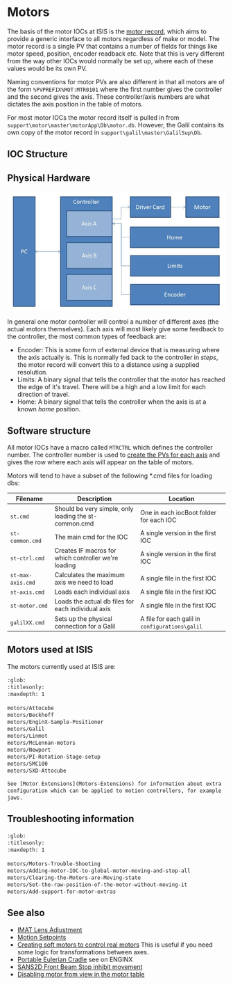 # Motors

The basis of the motor IOCs at ISIS is the [motor record](https://www3.aps.anl.gov/bcda/synApps/motor/index.html), which aims to provide a generic interface to all motors regardless of make or model. The motor record is a single PV that contains a number of fields for things like motor speed, position, encoder readback etc. Note that this is very different from the way other IOCs would normally be set up, where each of these values would be its own PV. 

Naming conventions for motor PVs are also different in that all motors are of the form `%PVPREFIX%MOT:MTR0101` where the first number gives the controller and the second gives the axis. These controller/axis numbers are what dictates the axis position in the table of motors.

For most motor IOCs the motor record itself is pulled in from `support\motor\master\motorApp\Db\motor.db`. However, the Galil contains its own copy of the motor record in `support\galil\master\GalilSup\Db`.

## IOC Structure

## Physical Hardware

![Physical hardware](motor_hardware_structure.JPG)

In general one motor controller will control a number of different axes (the actual motors themselves). Each axis will most likely give some feedback to the controller, the most common types of feedback are:
* Encoder: This is some form of external device that is measuring where the axis actually is. This is normally fed back to the controller in _steps_, the motor record will convert this to a distance using a supplied resolution.
* Limits: A binary signal that tells the controller that the motor has reached the edge of it's travel. There will be a high and a low limit for each direction of travel.
* Home: A binary signal that tells the controller when the axis is at a known _home_ position.

## Software structure

All motor IOCs have a macro called `MTRCTRL` which defines the controller number. The controller number is used to [create the PVs for each axis](/iocs/conventions/PV-Naming) and gives the row where each axis will appear on the table of motors. 

Motors will tend to have a subset of the following *.cmd files for loading dbs:

| Filename | Description | Location |
| --- | --- | --- |
| `st.cmd` | Should be very simple, only loading the st-common.cmd | One in each iocBoot folder for each IOC |
| `st-common.cmd` | The main cmd for the IOC | A single version in the first IOC |
| `st-ctrl.cmd` | Creates IF macros for which controller we're loading | A single version in the first IOC |
| `st-max-axis.cmd` | Calculates the maximum axis we need to load | A single file in the first IOC |
| `st-axis.cmd` | Loads each individual axis | A single file in the first IOC |
| `st-motor.cmd` | Loads the actual db files for each individual axis | A single file in the first IOC |
| `galilXX.cmd` | Sets up the physical connection for a Galil | A file for each galil in `configurations\galil` |

## Motors used at ISIS

The motors currently used at ISIS are:

```{toctree}
:glob:
:titlesonly:
:maxdepth: 1

motors/Attocube
motors/Beckhoff
motors/EnginX-Sample-Positioner
motors/Galil
motors/Linmot
motors/McLennan-motors
motors/Newport
motors/PI-Rotation-Stage-setup
motors/SMC100
motors/SXD-Attocube
```

```{seealso}
See [Motor Extensions](Motors-Extensions) for information about extra configuration which can be applied to motion controllers, for example jaws.
```

## Troubleshooting information

```{toctree}
:glob:
:titlesonly:
:maxdepth: 1

motors/Motors-Trouble-Shooting
motors/Adding-motor-IOC-to-global-motor-moving-and-stop-all
motors/Clearing-the-Motors-are-Moving-state
motors/Set-the-raw-position-of-the-motor-without-moving-it
motors/Add-support-for-motor-extras
```

## See also

* [IMAT Lens Adjustment](motor_extensions/IMAT-Lens-Adjustment)
* [Motion Setpoints](motor_extensions/Motion-Set-points)
* [Creating soft motors to control real motors](motor_extensions/Creating-soft-motors-to-control-real-motors) This is useful if you need some logic for transformations between axes.
* [Portable Eulerian Cradle](motor_extensions/Portable-Eulerian-Cradle) see on ENGINX
* [SANS2D Front Beam Stop inhibit movement](motor_extensions/SANS2D-Front-Beam-Stop-inhibit-movement)
* [Disabling motor from view in the motor table](/iocs/testing/Disable-records)
